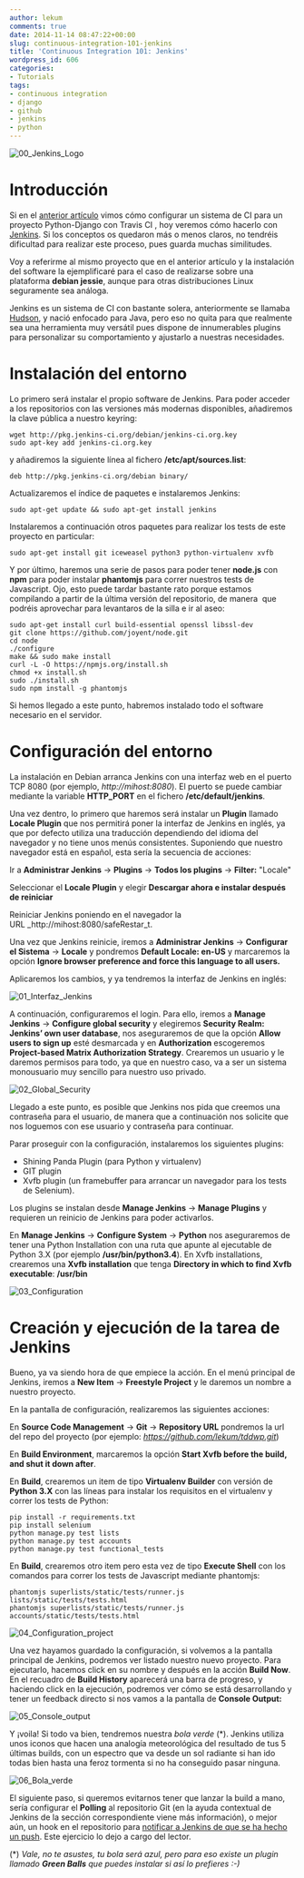 ```yaml
---
author: lekum
comments: true
date: 2014-11-14 08:47:22+00:00
slug: continuous-integration-101-jenkins
title: 'Continuous Integration 101: Jenkins'
wordpress_id: 606
categories:
- Tutorials
tags:
- continuous integration
- django
- github
- jenkins
- python
---
```


![00_Jenkins_Logo](/images/2014/11/00_Jenkins_Logo.png)


# Introducción


Si en el [anterior artículo](http://moduslaborandi.net/continuous-integration-101-travis/) vimos cómo configurar un sistema de CI para un proyecto Python-Django con Travis CI , hoy veremos cómo hacerlo con [Jenkins](http://jenkins-ci.org/). Si los conceptos os quedaron más o menos claros, no tendréis dificultad para realizar este proceso, pues guarda muchas similitudes.

<!-- more -->

Voy a referirme al mismo proyecto que en el anterior artículo y la instalación del software la ejemplificaré para el caso de realizarse sobre una plataforma **debian jessie**, aunque para otras distribuciones Linux seguramente sea análoga.

Jenkins es un sistema de CI con bastante solera, anteriormente se llamaba [Hudson](http://en.wikipedia.org/wiki/Hudson_%28software%29), y nació enfocado para Java, pero eso no quita para que realmente sea una herramienta muy versátil pues dispone de innumerables plugins para personalizar su comportamiento y ajustarlo a nuestras necesidades.


# Instalación del entorno


Lo primero será instalar el propio software de Jenkins. Para poder acceder a los repositorios con las versiones más modernas disponibles, añadiremos la clave pública a nuestro keyring:


    wget http://pkg.jenkins-ci.org/debian/jenkins-ci.org.key
    sudo apt-key add jenkins-ci.org.key


y añadiremos la siguiente línea al fichero **/etc/apt/sources.list**:


    deb http://pkg.jenkins-ci.org/debian binary/


Actualizaremos el índice de paquetes e instalaremos Jenkins:


    sudo apt-get update && sudo apt-get install jenkins


Instalaremos a continuación otros paquetes para realizar los tests de este proyecto en particular:


    sudo apt-get install git iceweasel python3 python-virtualenv xvfb


Y por último, haremos una serie de pasos para poder tener **node.js** con **npm** para poder instalar **phantomjs** para correr nuestros tests de Javascript. Ojo, esto puede tardar bastante rato porque estamos compilando a partir de la última versión del repositorio, de manera  que podréis aprovechar para levantaros de la silla e ir al aseo:


    sudo apt-get install curl build-essential openssl libssl-dev
    git clone https://github.com/joyent/node.git
    cd node
    ./configure
    make && sudo make install
    curl -L -O https://npmjs.org/install.sh
    chmod +x install.sh
    sudo ./install.sh
    sudo npm install -g phantomjs


Si hemos llegado a este punto, habremos instalado todo el software necesario en el servidor.


# Configuración del entorno


La instalación en Debian arranca Jenkins con una interfaz web en el puerto TCP 8080 (por ejemplo, _http://mihost:8080_). El puerto se puede cambiar mediante la variable **HTTP_PORT** en el fichero **/etc/default/jenkins**.

Una vez dentro, lo primero que haremos será instalar un **Plugin** llamado **Locale Plugin** que nos permitirá poner la interfaz de Jenkins en inglés, ya que por defecto utiliza una traducción dependiendo del idioma del navegador y no tiene unos menús consistentes. Suponiendo que nuestro navegador está en español, esta sería la secuencia de acciones:

Ir a **Administrar Jenkins** -> **Plugins** -> **Todos los plugins** -> **Filter:** "Locale"

Seleccionar el **Locale Plugin** y elegir **Descargar ahora e instalar después de reiniciar**

Reiniciar Jenkins poniendo en el navegador la URL _http://mihost:8080/safeRestar_t.

Una vez que Jenkins reinicie, iremos a **Administrar Jenkins** -> **Configurar el Sistema** -> **Locale** y pondremos **Default Locale: en-US** y marcaremos la opción **Ignore browser preference and force this language to all users.**

Aplicaremos los cambios, y ya tendremos la interfaz de Jenkins en inglés:

![01_Interfaz_Jenkins](/images/2014/11/01_Interfaz_Jenkins.png)

A continuación, configuraremos el login. Para ello, iremos a **Manage Jenkins** -> **Configure global security** y elegiremos **Security Realm: Jenkins’ own user database**, nos aseguraremos de que la opción **Allow users to sign up** esté desmarcada y en **Authorization** escogeremos **Project-based Matrix Authorization Strategy**. Crearemos un usuario y le daremos permisos para todo, ya que en nuestro caso, va a ser un sistema monousuario muy sencillo para nuestro uso privado.

![02_Global_Security](/images/2014/11/02_Global_Security.png)

Llegado a este punto, es posible que Jenkins nos pida que creemos una contraseña para el usuario, de manera que a continuación nos solicite que nos loguemos con ese usuario y contraseña para continuar.

Parar proseguir con la configuración, instalaremos los siguientes plugins:


* Shining Panda Plugin (para Python y virtualenv)
* GIT plugin
* Xvfb plugin (un framebuffer para arrancar un navegador para los tests de Selenium).


Los plugins se instalan desde **Manage Jenkins** -> **Manage Plugins** y requieren un reinicio de Jenkins para poder activarlos.

En **Manage Jenkins** -> **Configure System** -> **Python** nos aseguraremos de tener una Python Installation con una ruta que apunte al ejecutable de Python 3.X (por ejemplo **/usr/bin/python3.4**). En Xvfb installations, crearemos una **Xvfb installation** que tenga **Directory in which to find Xvfb executable**: **/usr/bin**

![03_Configuration](/images/2014/11/03_Configuration.png)


# Creación y ejecución de la tarea de Jenkins


Bueno, ya va siendo hora de que empiece la acción. En el menú principal de Jenkins, iremos a **New Item** -> **Freestyle Project** y le daremos un nombre a nuestro proyecto.

En la pantalla de configuración, realizaremos las siguientes acciones:

En **Source Code Management** -> **Git** -> **Repository URL** pondremos la url del repo del proyecto (por ejemplo: _https://github.com/lekum/tddwp.git_)

En **Build Environment**, marcaremos la opción **Start Xvfb before the build, and shut it down after**.

En **Build**, crearemos un item de tipo **Virtualenv Builder** con versión de **Python 3.X** con las líneas para instalar los requisitos en el virtualenv y correr los tests de Python:


    pip install -r requirements.txt
    pip install selenium
    python manage.py test lists
    python manage.py test accounts
    python manage.py test functional_tests


En **Build**, crearemos otro item pero esta vez de tipo **Execute Shell** con los comandos para correr los tests de Javascript mediante phantomjs:


    phantomjs superlists/static/tests/runner.js lists/static/tests/tests.html
    phantomjs superlists/static/tests/runner.js accounts/static/tests/tests.html


![04_Configuration_project](/images/2014/11/04_Configuration_project.png)

Una vez hayamos guardado la configuración, si volvemos a la pantalla principal de Jenkins, podremos ver listado nuestro nuevo proyecto. Para ejecutarlo, hacemos click en su nombre y después en la acción **Build Now**. En el recuadro de **Build History** aparecerá una barra de progreso, y haciendo click en la ejecución, podremos ver cómo se está desarrollando y tener un feedback directo si nos vamos a la pantalla de **Console Output:**

![05_Console_output](/images/2014/11/05_Console_output.png)

Y ¡voila! Si todo va bien, tendremos nuestra _bola verde_ (&ast;). Jenkins utiliza unos iconos que hacen una analogía meteorológica del resultado de tus 5 últimas builds, con un espectro que va desde un sol radiante si han ido todas bien hasta una feroz tormenta si no ha conseguido pasar ninguna.

![06_Bola_verde](/images/2014/11/06_Bola_verde.png)

El siguiente paso, si queremos evitarnos tener que lanzar la build a mano, sería configurar el **Polling** al repositorio Git (en la ayuda contextual de Jenkins de la sección correspondiente viene más información), o mejor aún, un hook en el repositorio para [notificar a Jenkins de que se ha hecho un push](https://wiki.jenkins-ci.org/display/JENKINS/Git+Plugin#GitPlugin-Pushnotificationfromrepository). Este ejercicio lo dejo a cargo del lector.

(&ast;) _Vale, no te asustes, tu bola será azul, pero para eso existe un plugin llamado **Green Balls** que puedes instalar si así lo prefieres :-)_
